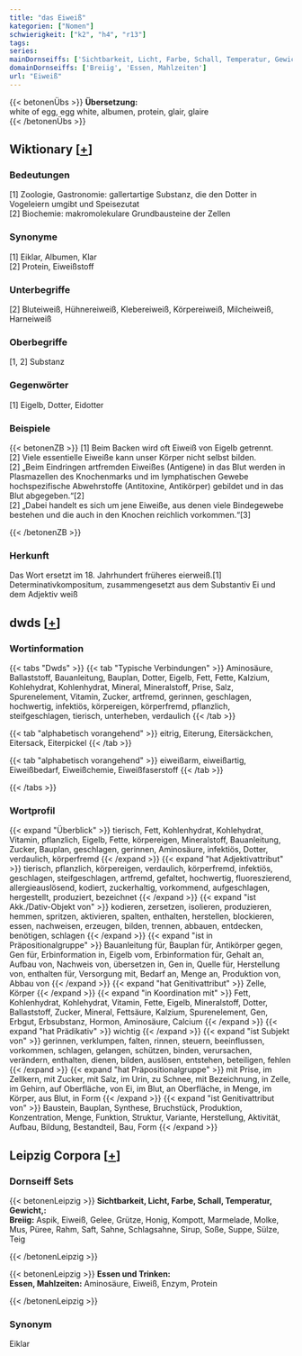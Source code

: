 ```yaml
---
title: "das Eiweiß"
kategorien: ["Nomen"]
schwierigkeit: ["k2", "h4", "r13"]
tags:
series:
mainDornseiffs: ['Sichtbarkeit, Licht, Farbe, Schall, Temperatur, Gewicht,', 'Essen und Trinken']
domainDornseiffs: ['Breiig', 'Essen, Mahlzeiten']
url: "Eiweiß"
---
```


{{< betonenÜbs >}}
**Übersetzung:**  
white of egg, egg white, albumen, protein, glair, glaire  
{{< /betonenÜbs >}}

## Wiktionary [[+](https://de.wiktionary.org/wiki/Eiweiß)]

### Bedeutungen
[1] Zoologie, Gastronomie: gallertartige Substanz, die den Dotter in Vogeleiern umgibt und Speisezutat  
[2] Biochemie: makromolekulare Grundbausteine der Zellen  

### Synonyme
[1] Eiklar, Albumen, Klar  
[2] Protein, Eiweißstoff  

### Unterbegriffe
[2] Bluteiweiß, Hühnereiweiß, Klebereiweiß, Körpereiweiß, Milcheiweiß, Harneiweiß  

### Oberbegriffe
[1, 2] Substanz  

### Gegenwörter
[1] Eigelb, Dotter, Eidotter  

### Beispiele
{{< betonenZB >}}
[1] Beim Backen wird oft Eiweiß von Eigelb getrennt.  
[2] Viele essentielle Eiweiße kann unser Körper nicht selbst bilden.  
[2] „Beim Eindringen artfremden Eiweißes (Antigene) in das Blut werden in Plasmazellen des Knochenmarks und im lymphatischen Gewebe hochspezifische Abwehrstoffe (Antitoxine, Antikörper) gebildet und in das Blut abgegeben.“[2]  
[2] „Dabei handelt es sich um jene Eiweiße, aus denen viele Bindegewebe bestehen und die auch in den Knochen reichlich vorkommen.“[3]  

{{< /betonenZB >}}
### Herkunft
Das Wort ersetzt im 18. Jahrhundert früheres eierweiß.[1]  
Determinativkompositum, zusammengesetzt aus dem Substantiv Ei und dem Adjektiv weiß  



## dwds [[+](https://www.dwds.de/wb/Eiweiß)]

### Wortinformation
{{< tabs "Dwds" >}}
{{< tab "Typische Verbindungen" >}}
Aminosäure, Ballaststoff, Bauanleitung, Bauplan, Dotter, Eigelb, Fett, Fette, Kalzium, Kohlehydrat, Kohlenhydrat, Mineral, Mineralstoff, Prise, Salz, Spurenelement, Vitamin, Zucker, artfremd, gerinnen, geschlagen, hochwertig, infektiös, körpereigen, körperfremd, pflanzlich, steifgeschlagen, tierisch, unterheben, verdaulich
{{< /tab >}}

{{< tab "alphabetisch vorangehend" >}}
eitrig, Eiterung, Eitersäckchen, Eitersack, Eiterpickel
{{< /tab >}}

{{< tab "alphabetisch vorangehend" >}}
eiweißarm, eiweißartig, Eiweißbedarf, Eiweißchemie, Eiweißfaserstoff
{{< /tab >}}

{{< /tabs >}}

### Wortprofil
{{< expand "Überblick" >}} tierisch, Fett, Kohlenhydrat, Kohlehydrat, Vitamin, pflanzlich, Eigelb, Fette, körpereigen, Mineralstoff, Bauanleitung, Zucker, Bauplan, geschlagen, gerinnen, Aminosäure, infektiös, Dotter, verdaulich, körperfremd {{< /expand >}}
{{< expand "hat Adjektivattribut" >}} tierisch, pflanzlich, körpereigen, verdaulich, körperfremd, infektiös, geschlagen, steifgeschlagen, artfremd, gefaltet, hochwertig, fluoreszierend, allergieauslösend, kodiert, zuckerhaltig, vorkommend, aufgeschlagen, hergestellt, produziert, bezeichnet {{< /expand >}}
{{< expand "ist Akk./Dativ-Objekt von" >}} kodieren, zersetzen, isolieren, produzieren, hemmen, spritzen, aktivieren, spalten, enthalten, herstellen, blockieren, essen, nachweisen, erzeugen, bilden, trennen, abbauen, entdecken, benötigen, schlagen {{< /expand >}}
{{< expand "ist in Präpositionalgruppe" >}} Bauanleitung für, Bauplan für, Antikörper gegen, Gen für, Erbinformation in, Eigelb vom, Erbinformation für, Gehalt an, Aufbau von, Nachweis von, übersetzen in, Gen in, Quelle für, Herstellung von, enthalten für, Versorgung mit, Bedarf an, Menge an, Produktion von, Abbau von {{< /expand >}}
{{< expand "hat Genitivattribut" >}} Zelle, Körper {{< /expand >}}
{{< expand "in Koordination mit" >}} Fett, Kohlenhydrat, Kohlehydrat, Vitamin, Fette, Eigelb, Mineralstoff, Dotter, Ballaststoff, Zucker, Mineral, Fettsäure, Kalzium, Spurenelement, Gen, Erbgut, Erbsubstanz, Hormon, Aminosäure, Calcium {{< /expand >}}
{{< expand "hat Prädikativ" >}} wichtig {{< /expand >}}
{{< expand "ist Subjekt von" >}} gerinnen, verklumpen, falten, rinnen, steuern, beeinflussen, vorkommen, schlagen, gelangen, schützen, binden, verursachen, verändern, enthalten, dienen, bilden, auslösen, entstehen, beteiligen, fehlen {{< /expand >}}
{{< expand "hat Präpositionalgruppe" >}} mit Prise, im Zellkern, mit Zucker, mit Salz, im Urin, zu Schnee, mit Bezeichnung, in Zelle, im Gehirn, auf Oberfläche, von Ei, im Blut, an Oberfläche, in Menge, im Körper, aus Blut, in Form {{< /expand >}}
{{< expand "ist Genitivattribut von" >}} Baustein, Bauplan, Synthese, Bruchstück, Produktion, Konzentration, Menge, Funktion, Struktur, Variante, Herstellung, Aktivität, Aufbau, Bildung, Bestandteil, Bau, Form {{< /expand >}}

## Leipzig Corpora [[+](https://corpora.uni-leipzig.de/en/res?word=Eiweiß&corpusId=deu_newscrawl-public_2018)]

### Dornseiff Sets
{{< betonenLeipzig >}}
**Sichtbarkeit, Licht, Farbe, Schall, Temperatur, Gewicht,:**  
**Breiig:** Aspik, Eiweiß, Gelee, Grütze, Honig, Kompott, Marmelade, Molke, Mus, Püree, Rahm, Saft, Sahne, Schlagsahne, Sirup, Soße, Suppe, Sülze, Teig  

{{< /betonenLeipzig >}}


{{< betonenLeipzig >}}
**Essen und Trinken:**  
**Essen, Mahlzeiten:** Aminosäure, Eiweiß, Enzym, Protein  

{{< /betonenLeipzig >}}

### Synonym
Eiklar

